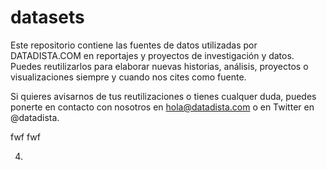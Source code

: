 # datasets
Este repositorio contiene las fuentes de datos utilizadas por DATADISTA.COM en reportajes y proyectos de investigación y datos. Puedes reutilizarlos para elaborar nuevas historias, análisis, proyectos o visualizaciones siempre y cuando nos cites como fuente.

Si quieres avisarnos de tus reutilizaciones o tienes cualquer duda, puedes ponerte en contacto con nosotros en hola@datadista.com o en Twitter en @datadista.

fwf
fwf

4)